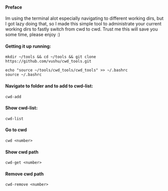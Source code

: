 #### Preface
Im using the terminal alot especially navigating to different working dirs, but I got lazy doing that, 
so I made this simple tool to administrate your current working dirs to fastly switch from cwd to cwd.
Trust me this will save you some time, please enjoy :)

#### Getting it up running:
```
mkdir ~/tools && cd ~/tools && git clone https://github.com/vushu/cwd_tools.git

echo "source ~/tools/cwd_tools/cwd_tools" >> ~/.bashrc
source ~/.bashrc
```

#### Navigate to folder and to add to cwd-list:
```
cwd-add
```
#### Show cwd-list:
```
cwd-list
```
#### Go to cwd 
```
cwd <number>
```
#### Show cwd path
```
cwd-get <number>
```
#### Remove cwd path
```
cwd-remove <number>
```


